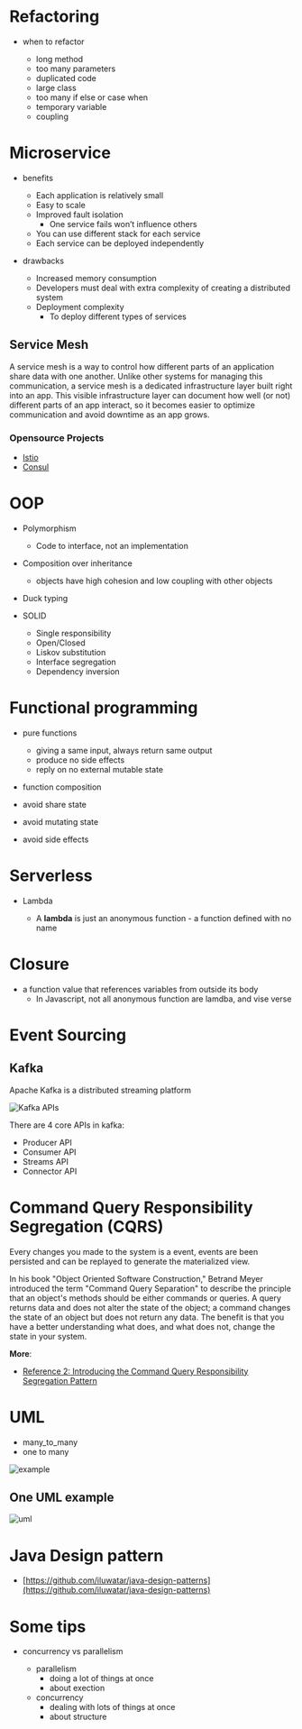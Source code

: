 
# Refactoring

- when to refactor

	- long method
	- too many parameters
	- duplicated code
	- large class
	- too many if else or case when
	- temporary variable
	- coupling

# Microservice

- benefits

	- Each application is relatively small
	- Easy to scale
	- Improved fault isolation
		- One service fails won’t influence others
	- You can use different stack for each service
	- Each service can be deployed independently
- drawbacks

	- Increased memory consumption
	- Developers must deal with extra complexity of creating a distributed system
	- Deployment complexity
		- To deploy different types of services
		
## Service Mesh

A service mesh is a way to control how different parts of an application share data with one another. Unlike other systems for managing this communication, a service mesh is a dedicated infrastructure layer built right into an app. This visible infrastructure layer can document how well (or not) different parts of an app interact, so it becomes easier to optimize communication and avoid downtime as an app grows.

### Opensource Projects

* [Istio](https://istio.io/)
* [Consul](https://www.consul.io/)

# OOP

- Polymorphism

	- Code to interface, not an implementation
- Composition over inheritance

	- objects have high cohesion and low coupling with other objects
-  Duck typing

- SOLID

	- Single responsibility
	- Open/Closed
	- Liskov substitution
	- Interface segregation
	- Dependency inversion

# Functional programming

- pure functions

	- giving a same input, always return same output
	- produce no side effects
	- reply on no external mutable state
- function composition
- avoid share state
- avoid mutating state
- avoid side effects


# Serverless

- Lambda

	- A **lambda** is just an anonymous function - a function defined with no name

# Closure

- a function value that references variables from outside its body
	- In Javascript, not all anonymous function are lamdba, and vise verse

# Event Sourcing

## Kafka

Apache Kafka is a distributed streaming platform

![Kafka APIs](https://raw.githubusercontent.com/wahyd4/knowledge-mind-mapping/master/assets/images/kafka-apis.png)

There are 4 core APIs in kafka:

* Producer API
* Consumer API
* Streams API
* Connector API

# Command Query Responsibility Segregation (CQRS)

Every changes you made to the system is a event, events are been persisted and can be replayed to generate the materialized view.

In his book "Object Oriented Software Construction," Betrand Meyer introduced the term "Command Query Separation" to describe the principle that an object's methods should be either commands or queries. A query returns data and does not alter the state of the object; a command changes the state of an object but does not return any data. The benefit is that you have a better understanding what does, and what does not, change the state in your system.

**More**:

- [Reference 2: Introducing the Command Query Responsibility Segregation Pattern](https://msdn.microsoft.com/en-us/library/jj591573.aspx)

# UML

- many_to_many
- one to many

![example](https://raw.githubusercontent.com/wahyd4/knowledge-mind-mapping/master/Knowledge.mindnode/resources/18F27D1D-F7CB-4E8B-BE47-90847CAEBC91.png)

## One UML example

![uml](https://raw.githubusercontent.com/wahyd4/knowledge-mind-mapping/master/Knowledge.mindnode/resources/656E28B3-4CCA-40F8-A95A-0F901E61AFA1.png)


# Java Design pattern

- [https://github.com/iluwatar/java-design-patterns](https://github.com/iluwatar/java-design-patterns)


# Some tips

- concurrency vs parallelism

	- parallelism
		- doing a lot of things at once
		- about exection
	- concurrency
		- dealing with lots of things at once
		- about structure
